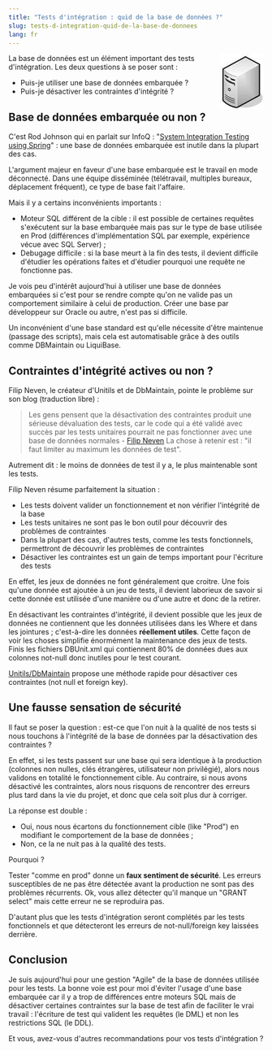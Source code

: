 ```yaml
---
title: "Tests d'intégration : quid de la base de données ?"
slug: tests-d-integration-quid-de-la-base-de-donnees
lang: fr
---
```


<img src="/assets/images/posts/serveur.jpg" style="float:right"/>

La base de données est un élément important des tests d'intégration. Les deux questions à se poser sont :

- Puis-je utiliser une base de données embarquée ?
- Puis-je désactiver les contraintes d'intégrité ?

## Base de données embarquée ou non ?

C'est Rod Johnson qui en parlait sur InfoQ : "[System Integration Testing using Spring](http://www.infoq.com/presentations/system-integration-testing-with-spring)" : une base de données embarquée est inutile dans la plupart des cas.

L'argument majeur en faveur d'une base embarquée est le travail en mode déconnecté. Dans une équipe disséminée (télétravail, multiples bureaux, déplacement fréquent), ce type de base fait l'affaire.

Mais il y a certains inconvénients importants :

- Moteur SQL différent de la cible : il est possible de certaines requêtes s'exécutent sur la base embarquée mais pas sur le type de base utilisée en Prod (différences d'implémentation SQL par exemple, expérience vécue avec SQL Server) ;
- Debugage difficile : si la base meurt à la fin des tests, il devient difficile d'étudier les opérations faites et d'étudier pourquoi une requête ne fonctionne pas.

Je vois peu d'intérêt aujourd'hui à utiliser une base de données embarquées si c'est pour se rendre compte qu'on ne valide pas un comportement similaire à celui de production. Créer une base par développeur sur Oracle ou autre, n'est pas si difficile.

Un inconvénient d'une base standard est qu'elle nécessite d'être maintenue (passage des scripts), mais cela est automatisable grâce à des outils comme DBMaintain ou LiquiBase.

## Contraintes d'intégrité actives ou non ?

Filip Neven, le créateur d'Unitils et de DbMaintain, pointe le problème sur son blog (traduction libre) :

> Les gens pensent que la désactivation des contraintes produit une sérieuse dévaluation des tests, car le code qui a été validé avec succès par les tests unitaires pourrait ne pas fonctionner avec une base de données normales - [Filip Neven](http://filipneven.blogspot.com/2008/02/disable-constraints-on-your-test.html)
> La chose à retenir est : "il faut limiter au maximum les données de test".

Autrement dit : le moins de données de test il y a, le plus maintenable sont les tests.

Filip Neven résume parfaitement la situation :

- Les tests doivent valider un fonctionnement et non vérifier l'intégrité de la base
- Les tests unitaires ne sont pas le bon outil pour découvrir des problèmes de contraintes
- Dans la plupart des cas, d'autres tests, comme les tests fonctionnels, permettront de découvrir les problèmes de contraintes
- Désactiver les contraintes est un gain de temps important pour l'écriture des tests

En effet, les jeux de données ne font généralement que croitre. Une fois qu'une donnée est ajoutée à un jeu de tests, il devient laborieux de savoir si cette donnée est utilisée d'une manière ou d'une autre et donc de la retirer.

En désactivant les contraintes d'intégrité, il devient possible que les jeux de données ne contiennent que les données utilisées dans les Where et dans les jointures ; c'est-à-dire les données **réellement utiles**. Cette façon de voir les choses simplifie énormément la maintenance des jeux de tests. Finis les fichiers DBUnit.xml qui contiennent 80% de données dues aux colonnes not-null donc inutiles pour le test courant.

[Unitils/DbMaintain](http://www.unitils.org/tutorial.html#Automatic_test_database_maintenance) propose une méthode rapide pour désactiver ces contraintes (not null et foreign key).

## Une fausse sensation de sécurité

Il faut se poser la question : est-ce que l'on nuit à la qualité de nos tests si nous touchons à l'intégrité de la base de données par la désactivation des contraintes ?

En effet, si les tests passent sur une base qui sera identique à la production (colonnes non nulles, clés étrangères, utilisateur non privilégié), alors nous validons en totalité le fonctionnement cible. Au contraire, si nous avons désactivé les contraintes, alors nous risquons de rencontrer des erreurs plus tard dans la vie du projet, et donc que cela soit plus dur à corriger.

La réponse est double :

- Oui, nous nous écartons du fonctionnement cible (like "Prod") en modifiant le comportement de la base de données ;
- Non, ce la ne nuit pas à la qualité des tests.

Pourquoi ?

Tester "comme en prod" donne un **faux sentiment de sécurité**. Les erreurs susceptibles de ne pas être détectée avant la production ne sont pas des problèmes récurrents. Ok, vous allez détecter qu'il manque un "GRANT select" mais cette erreur ne se reproduira pas.

D'autant plus que les tests d'intégration seront complétés par les tests fonctionnels et que détecteront les erreurs de not-null/foreign key laissées derrière.

## Conclusion

Je suis aujourd'hui pour une gestion "Agile" de la base de données utilisée pour les tests. La bonne voie est pour moi d'éviter l'usage d'une base embarquée car il y a trop de différences entre moteurs SQL mais de désactiver certaines contraintes sur la base de test afin de faciliter le vrai travail : l'écriture de test qui valident les requêtes (le DML) et non les restrictions SQL (le DDL).

Et vous, avez-vous d'autres recommandations pour vos tests d'intégration ?
